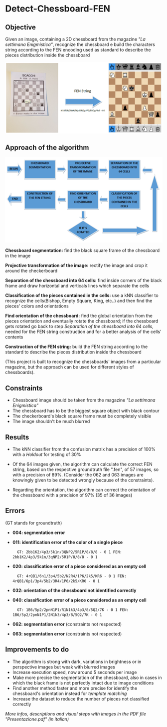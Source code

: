 # Detect-Chessboard-FEN

## Objective ##
Given an image, containing a 2D chessboard from the magazine _"La settimana Enigmistica"_, recognize the chessboard e build the characters string according to the FEN encoding used as standard to describe the pieces distribution inside the chessboard

![Objective](/Imgs/Objective.png)

## Approach of the algorithm ##

![Approach](/Imgs/Approach.png)

__Chessboard segmentation:__ find the black square frame of the chessboard in the image

__Projective transformation of the image:__ rectify the image and crop it around the checkerboard

__Separation of the chessboard into 64 cells:__ find inside corners of the black frame and draw horizontal and verticals lines which separate the cells

__Classification of the pieces contained in the cells:__ use a kNN classifier to recognize the cells(Bishop, Empty Square, King, etc..) and then find the pieces' colors and orientations

__Find orientation of the chessboard:__ find the global orientation from the pieces orientation and eventually rotate the chessboard; if the chessboard gets rotated go back to step _Separation of the chessboard into 64 cells_, needed for the FEN string construction and for a better analysis of the cells' contents

__Construction of the FEN string:__ build the FEN string according to the standard to describe the pieces distribution inside the chessboard

(This project is built to recognize the chessboards' images from a particular magazine, but the approach can be used for different styles of chessboards).

## Constraints ##
- Chessboard image should be taken from the magazine _"La settimana Enigmistica"_
- The chessboard has to be the biggest square object with black contour
- The checkerboard's black square frame must be completely visible
- The image shouldn't be much blurred

## Results ##
- The kNN classifier from the confusion matrix has a precision of 100% with a _Holdout_ for testing of 30%

- Of the 64 images given, the algorithm can calculate the correct FEN string, based on the respective groundtruth file ".fen", of 57 images, so with a precision of 89%. (Consider the 062 and 063 images are knowingly given to be detected wrongly because of the constraints).

- Regarding the orientation, the algorithm can correct the orientation of the chessboard with a precision of 97% (35 of 36 images)

## Errors ##
(GT stands for groundtruth)
- __004: segmentation error__ 
- __011: identification error of the color of a single piece__

        GT: 2bb1K2/4p3/5k1n/3QNP2/5R1P/8/8/8 - 0 1 FEN: 2bb1K2/4p3/5k1n/3qNP2/5R1P/8/8/8 - 0 1
        
- __020: classification error of a piece considered as an empty cell__

        GT: 4rQB1/6n1/3p4/5b2/N2R4/1P6/2k5/KR6 - 0 1 FEN: 4rQB1/6p1/3p4/5b2/3R4/1P6/2k5/KR6 - 0 1
        
- __032: orientation of the chessboard not identified correctly__
- __040: classification error of a piece considered as an empty cell__

        GT: 1B6/5p2/2pnN1P1/R1N1k3/4p3/8/5Q2/7K - 0 1 FEN: 1B6/5p2/2pnN1P1/2N1k3/4p3/8/5Q2/7K - 0 1
        
- __062: segmentation error__ (constraints not respected)
- __063: segmentation error__ (constraints not respected)

## Improvements to do ##
- The algorithm is strong with dark, variations in brightness or in perspective images but weak with blurred images
- Increase execution speed, now around 5 seconds per image
- Make more precise the segmentation of the chessboard, also in cases in which the black frame is not perfectly intact due to image conditions
- Find another method faster and more precise for identify the chessboard's orientation instead for _template matching_
- Increase the dataset to reduce the number of pieces not classified correctly

_More infos, descriptions and visual steps with images in the PDF file "Presentazione.pdf" (in italian)_
